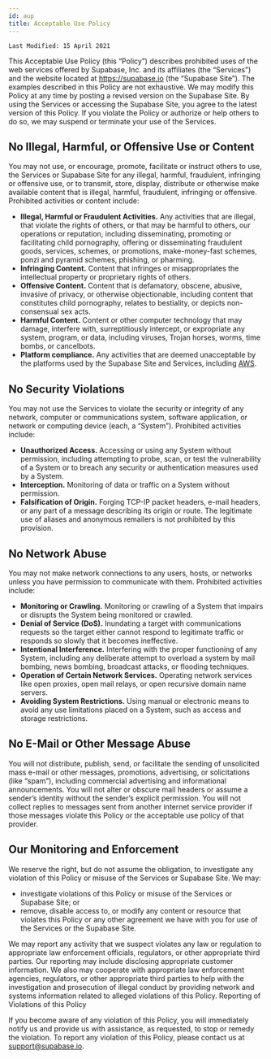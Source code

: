 ```yaml
---
id: aup
title: Acceptable Use Policy
---
```



`Last Modified: 15 April 2021`

This Acceptable Use Policy (this “Policy”) describes prohibited uses of the web services offered by Supabase, Inc. and its affiliates (the “Services”) and the website located at https://supabase.io (the “Supabase Site”). The examples described in this Policy are not exhaustive. We may modify this Policy at any time by posting a revised version on the Supabase Site. By using the Services or accessing the Supabase Site, you agree to the latest version of this Policy. If you violate the Policy or authorize or help others to do so, we may suspend or terminate your use of the Services.

## No Illegal, Harmful, or Offensive Use or Content 
  
You may not use, or encourage, promote, facilitate or instruct others to use, the Services or Supabase Site for any illegal, harmful, fraudulent, infringing or offensive use, or to transmit, store, display, distribute or otherwise make available content that is illegal, harmful, fraudulent, infringing or offensive. Prohibited activities or content include:

- **Illegal, Harmful or Fraudulent Activities.** Any activities that are illegal, that violate the rights of others, or that may be harmful to others, our operations or reputation, including disseminating, promoting or facilitating child pornography, offering or disseminating fraudulent goods, services, schemes, or promotions, make-money-fast schemes, ponzi and pyramid schemes, phishing, or pharming.
- **Infringing Content.** Content that infringes or misappropriates the intellectual property or proprietary rights of others.
- **Offensive Content.** Content that is defamatory, obscene, abusive, invasive of privacy, or otherwise objectionable, including content that constitutes child pornography, relates to bestiality, or depicts non-consensual sex acts.
- **Harmful Content.** Content or other computer technology that may damage, interfere with, surreptitiously intercept, or expropriate any system, program, or data, including viruses, Trojan horses, worms, time bombs, or cancelbots.
- **Platform compliance.** Any activities that are deemed unacceptable by the platforms used by the Supabase Site and Services, including [AWS](https://aws.amazon.com/aup/).


## No Security Violations

You may not use the Services to violate the security or integrity of any network, computer or communications system, software application, or network or computing device (each, a “System”). Prohibited activities include:

- **Unauthorized Access.** Accessing or using any System without permission, including attempting to probe, scan, or test the vulnerability of a System or to breach any security or authentication measures used by a System.
- **Interception.** Monitoring of data or traffic on a System without permission.
- **Falsification of Origin.** Forging TCP-IP packet headers, e-mail headers, or any part of a message describing its origin or route. The legitimate use of aliases and anonymous remailers is not prohibited by this provision.

## No Network Abuse

You may not make network connections to any users, hosts, or networks unless you have permission to communicate with them. Prohibited activities include:

- **Monitoring or Crawling.** Monitoring or crawling of a System that impairs or disrupts the System being monitored or crawled.
- **Denial of Service (DoS).** Inundating a target with communications requests so the target either cannot respond to legitimate traffic or responds so slowly that it becomes ineffective.
- **Intentional Interference.** Interfering with the proper functioning of any System, including any deliberate attempt to overload a system by mail bombing, news bombing, broadcast attacks, or flooding techniques.
- **Operation of Certain Network Services.** Operating network services like open proxies, open mail relays, or open recursive domain name servers.
- **Avoiding System Restrictions.** Using manual or electronic means to avoid any use limitations placed on a System, such as access and storage restrictions.

## No E-Mail or Other Message Abuse

You will not distribute, publish, send, or facilitate the sending of unsolicited mass e-mail or other messages, promotions, advertising, or solicitations (like “spam”), including commercial advertising and informational announcements. You will not alter or obscure mail headers or assume a sender’s identity without the sender’s explicit permission. You will not collect replies to messages sent from another internet service provider if those messages violate this Policy or the acceptable use policy of that provider.

## Our Monitoring and Enforcement

We reserve the right, but do not assume the obligation, to investigate any violation of this Policy or misuse of the Services or Supabase Site. We may:

- investigate violations of this Policy or misuse of the Services or Supabase Site; or
- remove, disable access to, or modify any content or resource that violates this Policy or any other agreement we have with you for use of the Services or the Supabase Site.

We may report any activity that we suspect violates any law or regulation to appropriate law enforcement officials, regulators, or other appropriate third parties. Our reporting may include disclosing appropriate customer information. We also may cooperate with appropriate law enforcement agencies, regulators, or other appropriate third parties to help with the investigation and prosecution of illegal conduct by providing network and systems information related to alleged violations of this Policy.
Reporting of Violations of this Policy

If you become aware of any violation of this Policy, you will immediately notify us and provide us with assistance, as requested, to stop or remedy the violation. To report any violation of this Policy, please contact us at support@supabase.io.